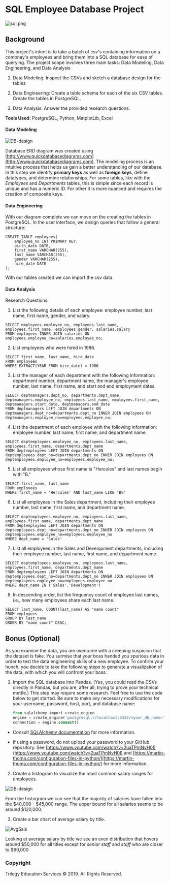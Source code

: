 # SQL Employee Database Project

![sql.png](figures/sql.png)


## Background

This project's intent is to take a batch of csv's containing information on a compnay's employees and bring them into a SQL database for ease of querying. The project scope involves three main tasks: Data Modeling, Data Engineering, and Data Analysis

1. Data Modeling: Inspect the CSVs and sketch a database design for the tables

2. Data Engineering: Create a table schema for each of the six CSV tables. Create the tables in PostgreSQL.

3. Data Analysis: Answer the provided research questions.

**Tools Used:** PostgreSQL, Python, MatplotLib, Excel


#### Data Modeling

![DB-design](figures/dbd.png)

Database ERD diagram was created using [http://www.quickdatabasediagrams.com](http://www.quickdatabasediagrams.com).
The modeling process is an intuitive process that helps us gain a better understanding of our database. In this step we identify **primary keys** as well as **foreign keys**, define datatypes, and determine relationships. For some tables, like with the *Employees* and *Departments* tables, this is simple since each record is unique and has a numeric ID. For other it is more nuanced and requires the creation of composite keys. 


#### Data Engineering

With our diagram complete we can move on the creating the tables in PostgreSQL. In the user interface, we design queries that follow a general structure: 
```
CREATE TABLE employees(
	employee_no INT PRIMARY KEY,
	birth_date DATE,
	first_name VARCHAR(255),
	last_name VARCHAR(255),
	gender VARCHAR(255),
	hire_date DATE
);
```
With our tables created we can import the csv data.

#### Data Analysis

Research Questions:

1. List the following details of each employee: employee number, last name, first name, gender, and salary.
```
SELECT employees.employee_no, employees.last_name, employees.first_name, employees.gender, salaries.salary
FROM employees INNER JOIN salaries ON 
employees.employee_no=salaries.employee_no;
```
2. List employees who were hired in 1986.
```
SELECT first_name, last_name, hire_date
FROM employees
WHERE EXTRACT(YEAR FROM hire_date) = 1986
```
3. List the manager of each department with the following information: department number, department name, the manager's employee number, last name, first name, and start and end employment dates.
```
SELECT deptmanagers.dept_no, departments.dept_name, deptmanagers.employee_no, employees.last_name, employees.first_name, deptmanagers.start_date, deptmanagers.end_date
FROM deptmanagers LEFT JOIN departments ON
deptmanagers.dept_no=departments.dept_no INNER JOIN employees ON
deptmanagers.employee_no=employees.employee_no;
```
4. List the department of each employee with the following information: employee number, last name, first name, and department name.
```
SELECT deptemployees.employee_no, employees.last_name, employees.first_name, departments.dept_name
FROM deptemployees LEFT JOIN departments ON
deptemployees.dept_no=departments.dept_no INNER JOIN employees ON
deptemployees.employee_no=employees.employee_no;
```
5. List all employees whose first name is "Hercules" and last names begin with "B."
```
SELECT first_name, last_name
FROM employees
WHERE first_name = 'Hercules' AND last_name LIKE 'B%'
```
6. List all employees in the Sales department, including their employee number, last name, first name, and department name.
```
SELECT deptemployees.employee_no, employees.last_name, employees.first_name, departments.dept_name
FROM deptemployees LEFT JOIN departments ON
deptemployees.dept_no=departments.dept_no INNER JOIN employees ON
deptemployees.employee_no=employees.employee_no
WHERE dept_name = 'Sales'
```
7. List all employees in the Sales and Development departments, including their employee number, last name, first name, and department name.
```
SELECT deptemployees.employee_no, employees.last_name, employees.first_name, departments.dept_name
FROM deptemployees LEFT JOIN departments ON
deptemployees.dept_no=departments.dept_no INNER JOIN employees ON
deptemployees.employee_no=employees.employee_no
WHERE dept_name IN ('Sales','Development')
```
8. In descending order, list the frequency count of employee last names, i.e., how many employees share each last name.
```
SELECT last_name, COUNT(last_name) AS "name count"
FROM employees
GROUP BY last_name
ORDER BY "name count" DESC;
```
## Bonus (Optional)

As you examine the data, you are overcome with a creeping suspicion that the dataset is fake. You surmise that your boss handed you spurious data in order to test the data engineering skills of a new employee. To confirm your hunch, you decide to take the following steps to generate a visualization of the data, with which you will confront your boss:

1. Import the SQL database into Pandas. (Yes, you could read the CSVs directly in Pandas, but you are, after all, trying to prove your technical mettle.) This step may require some research. Feel free to use the code below to get started. Be sure to make any necessary modifications for your username, password, host, port, and database name:

   ```sql
   from sqlalchemy import create_engine
   engine = create_engine('postgresql://localhost:5432/<your_db_name>')
   connection = engine.connect()
   ```

* Consult [SQLAlchemy documentation](https://docs.sqlalchemy.org/en/latest/core/engines.html#postgresql) for more information.

* If using a password, do not upload your password to your GitHub repository. See [https://www.youtube.com/watch?v=2uaTPmNvH0I](https://www.youtube.com/watch?v=2uaTPmNvH0I) and [https://martin-thoma.com/configuration-files-in-python/](https://martin-thoma.com/configuration-files-in-python/) for more information.

2. Create a histogram to visualize the most common salary ranges for employees.

![DB-design](figures/SalaryDist.png)

From the histogram we can see that the majority of salaries have fallen into the $40,000 - $45,000 range. The upper bound for all salaries seems to be around $120,000.

3. Create a bar chart of average salary by title.

![AvgSals](figures/AvgSalTitle.png)

Looking at average salary by title we see an even distribution that hovers around $50,000 for all titles except for *senior staff* and *staff* who are closer to $60,000

### Copyright

Trilogy Education Services © 2019. All Rights Reserved.
